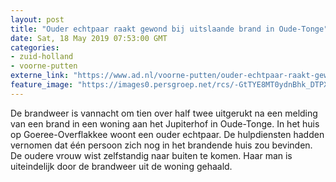 ```yaml
---
layout: post
title: "Ouder echtpaar raakt gewond bij uitslaande brand in Oude-Tonge"
date: Sat, 18 May 2019 07:53:00 GMT
categories: 
- zuid-holland 
- voorne-putten 
externe_link: "https://www.ad.nl/voorne-putten/ouder-echtpaar-raakt-gewond-bij-uitslaande-brand-in-oude-tonge~a19b805d/"
feature_image: "https://images0.persgroep.net/rcs/-GtTYE8MT0ydnBhk_DTPXOhs2gQ/diocontent/148659129/_fitwidth/400/?appId=21791a8992982cd8da851550a453bd7f&quality=0.7"
---
```


De brandweer is vannacht om tien over half twee uitgerukt na een melding van een brand in een woning aan het Jupiterhof in Oude-Tonge. In het huis op Goeree-Overflakkee woont een ouder echtpaar. De hulpdiensten hadden vernomen dat één persoon zich nog in het brandende huis zou bevinden. De oudere vrouw wist zelfstandig naar buiten te komen. Haar man is uiteindelijk door de brandweer uit de woning gehaald.
